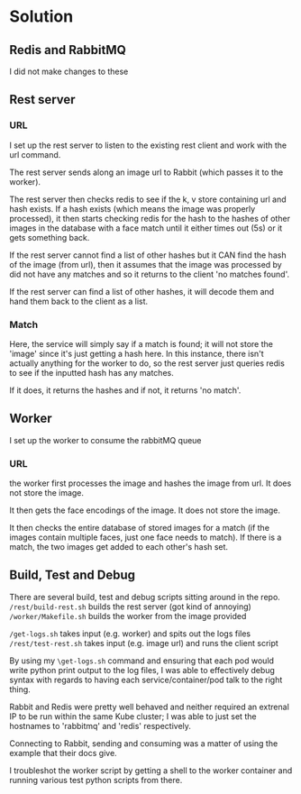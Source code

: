 # Solution

## Redis and RabbitMQ
I did not make changes to these

## Rest server

### URL
I set up the rest server to listen to the existing rest client and work with the url command.

The rest server sends along an image url to Rabbit (which passes it to the worker).

The rest server then checks redis to see if the k, v store containing url and hash exists. If a hash exists (which means the image was properly processed), it then starts checking redis for the hash to the hashes of other images in the database with a face match until it either times out (5s) or it gets something back.

If the rest server cannot find a list of other hashes but it CAN find the hash of the image (from url), then it assumes that the image was processed by did not have any matches and so it returns to the client 'no matches found'.

If the rest server can find a list of other hashes, it will decode them and hand them back to the client as a list.


### Match
Here, the service will simply say if a match is found; it will not store the 'image' since it's just getting a hash here. In this instance, there isn't actually anything for the worker to do, so the rest server just queries redis to see if the inputted hash has any matches.

If it does, it returns the hashes and if not, it returns 'no match'.


## Worker
I set up the worker to consume the rabbitMQ queue

### URL
the worker first processes the image and hashes the image from url. It does not store the image.

It then gets the face encodings of the image. It does not store the image.

It then checks the entire database of stored images for a match (if the images contain multiple faces, just one face needs to match). If there is a match, the two images get added to each other's hash set.


## Build, Test and Debug

There are several build, test and debug scripts sitting around in the repo.
`/rest/build-rest.sh` builds the rest server (got kind of annoying)
`/worker/Makefile.sh` builds the worker from the image provided

`/get-logs.sh` takes input (e.g. worker) and spits out the logs files
`/rest/test-rest.sh` takes input (e.g. image url) and runs the client script

By using my `\get-logs.sh` command and ensuring that each pod would write python print output to the log files, I was able to effectively debug syntax with regards to having each service/container/pod talk to the right thing.

Rabbit and Redis were pretty well behaved and neither required an extrenal IP to be run within the same Kube cluster; I was able to just set the hostnames to 'rabbitmq' and 'redis' respectively.

Connecting to Rabbit, sending and consuming was a matter of using the example that their docs give.

I troubleshot the worker script by getting a shell to the worker container and running various test python scripts from there.

